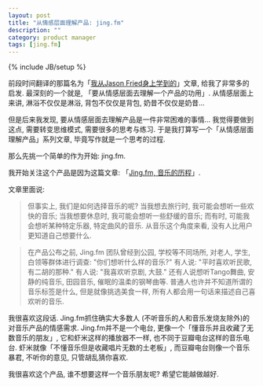 ```yaml
---
layout: post
title: "从情感层面理解产品: jing.fm"
description: ""
category: product manager
tags: [jing.fm]
---
```

{% include JB/setup %}

前段时间翻译的那篇名为「[我从Jason Fried身上学到的](http://goghvanmr.github.com/product%20manager/2013/01/18/what-i-learned-from-jason-fried/)」文章, 给我了非常多的启发. 最深刻的一个就是, 「要从情感层面去理解一个产品的功用」. 从情感层面上来讲, 淋浴不仅仅是淋浴, 背包不仅仅是背包, 奶昔不仅仅是奶昔…

但是后来我发现, 要从情感层面去理解产品是一件非常困难的事情… 我觉得要做到这点, 需要转变思维模式, 需要很多的思考与练习. 于是我打算写一个「从情感层面理解产品」系列文章, 毕竟写作就是一个思考的过程.

那么先挑一个简单的作为开始: jing.fm. 

我开始关注这个产品是因为这篇文章: 「[Jing.fm, 音乐的历程](http://www.geekpark.net/read/view/160793)」. 

文章里面说:

>	但事实上, 我们是如何选择音乐的呢? 当我想去旅行时, 我可能会想听一些欢快的音乐; 当我想要休息时, 我可能会想听一些舒缓的音乐; 而有时, 可能我会想听某种特定乐器, 特定曲风的音乐. 从音乐这个角度来看, 没有人比用户更知道自己想要什么.

>	在产品公布之前, Jing.fm 团队曾经到公园, 学校等不同场所, 对老人, 学生, 白领等群体进行调查: "你们想听什么样的音乐?" 有人说: "平时喜欢听民歌, 有二胡的那种." 有人说: "我喜欢听京剧, 大鼓." 还有人说想听Tango舞曲, 安静的纯音乐, 田园音乐, 催眠的温柔的钢琴曲等. 普通人也许并不知道所谓的音乐标签是什么, 但是就像挑选美食一样, 所有人都会用一句话来描述自己喜欢听的音乐. 

我很喜欢这段话. Jing.fm抓住确实大多数人 (不听音乐的人和音乐发烧友除外)的对音乐产品的情感需求.  Jing.fm并不是一个电台, 更像一个「懂音乐并且收藏了无数音乐的朋友」, 它和虾米这样的播放器不一样, 也不同于豆瓣电台这样的音乐电台. 虾米就像「不懂音乐但是收藏唱片无数的土老板」, 而豆瓣电台则像一个音乐暴君, 不听你的意见, 只管胡乱猜你喜欢. 

我很喜欢这个产品, 谁不想要这样一个音乐朋友呢? 希望它能越做越好.